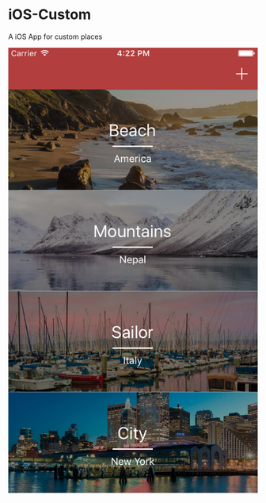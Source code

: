 # iOS-Custom
A iOS App for custom places

![screenshot-alt-tag](https://github.com/ajitkbaral/iOS-Custom/blob/master/screenshot/screenshot1.png?raw=true)
